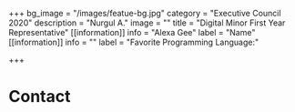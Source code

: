 +++
bg_image = "/images/featue-bg.jpg"
category = "Executive Council 2020"
description = "Nurgul A."
image = ""
title = "Digital Minor First Year Representative"
[[information]]
info = "Alexa Gee"
label = "Name"
[[information]]
info = ""
label = "Favorite Programming Language:"

+++
# Contact